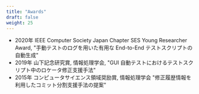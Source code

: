 ```yaml
---
title: "Awards"
draft: false
weight: 25
---
```


- 2020年 IEEE Computer Society Japan Chapter SES Young Researcher Award, "手動テストのログを用いた有用な End-to-End テストスクリプトの自動生成"
- 2019年 山下記念研究賞, 情報処理学会, "GUI 自動テストにおけるテストスクリプト中のロケータ修正支援手法"
- 2015年 コンピュータサイエンス領域奨励賞, 情報処理学会 "修正履歴情報を利用したコミット分割支援手法の提案"
